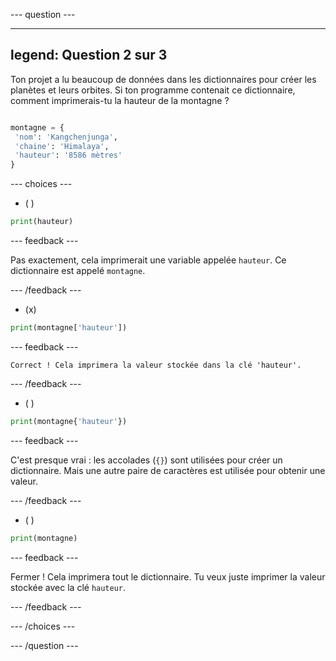 --- question ---

---
legend: Question 2 sur 3
---

Ton projet a lu beaucoup de données dans les dictionnaires pour créer les planètes et leurs orbites. Si ton programme contenait ce dictionnaire, comment imprimerais-tu la hauteur de la montagne ?

```python

montagne = {
 'nom': 'Kangchenjunga',
 'chaine': 'Himalaya',
 'hauteur': '8586 mètres'
}

```

--- choices ---

- ( )
```python
print(hauteur)
```
  --- feedback ---

  Pas exactement, cela imprimerait une variable appelée `hauteur`. Ce dictionnaire est appelé `montagne`.

  --- /feedback ---

- (x)
```python
print(montagne['hauteur'])
```

  --- feedback ---

    Correct ! Cela imprimera la valeur stockée dans la clé 'hauteur'.

  --- /feedback ---

- ( )
```python
print(montagne{'hauteur'})
```

  --- feedback ---

  C'est presque vrai : les accolades (`{}`) sont utilisées pour créer un dictionnaire. Mais une autre paire de caractères est utilisée pour obtenir une valeur.

  --- /feedback ---

- ( )
```python
print(montagne)
```

  --- feedback ---

  Fermer ! Cela imprimera tout le dictionnaire. Tu veux juste imprimer la valeur stockée avec la clé `hauteur`.

  --- /feedback ---

--- /choices ---

--- /question ---
